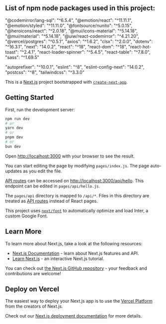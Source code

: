 ## List of npm node packages used in this project:

"@codemirror/lang-sql": "^6.5.4",
"@emotion/react": "^11.11.1",
"@emotion/styled": "^11.11.0",
"@fontsource/nunito": "^5.0.15",
"@heroicons/react": "^2.0.18",
"@mui/icons-material": "^5.14.18",
"@mui/material": "^5.14.18",
"@uiw/react-codemirror": "^4.21.20",
"@vercel/postgres": "^0.5.1",
"axios": "^1.6.2",
"clsx": "^2.0.0",
"dotenv": "^16.3.1",
"next": "14.0.2",
"react": "^18",
"react-dom": "^18",
"react-hot-toast": "^2.4.1",
"react-loader-spinner": "^5.4.5",
"react-table": "^7.8.0",
"sass": "^1.69.5"

"autoprefixer": "^10.0.1",
"eslint": "^8",
"eslint-config-next": "14.0.2",
"postcss": "^8",
"tailwindcss": "^3.3.0"

This is a [Next.js](https://nextjs.org/) project bootstrapped with [`create-next-app`](https://github.com/vercel/next.js/tree/canary/packages/create-next-app).

## Getting Started

First, run the development server:

```bash
npm run dev
# or
yarn dev
# or
pnpm dev
# or
bun dev
```

Open [http://localhost:3000](http://localhost:3000) with your browser to see the result.

You can start editing the page by modifying `pages/index.js`. The page auto-updates as you edit the file.

[API routes](https://nextjs.org/docs/api-routes/introduction) can be accessed on [http://localhost:3000/api/hello](http://localhost:3000/api/hello). This endpoint can be edited in `pages/api/hello.js`.

The `pages/api` directory is mapped to `/api/*`. Files in this directory are treated as [API routes](https://nextjs.org/docs/api-routes/introduction) instead of React pages.

This project uses [`next/font`](https://nextjs.org/docs/basic-features/font-optimization) to automatically optimize and load Inter, a custom Google Font.

## Learn More

To learn more about Next.js, take a look at the following resources:

- [Next.js Documentation](https://nextjs.org/docs) - learn about Next.js features and API.
- [Learn Next.js](https://nextjs.org/learn) - an interactive Next.js tutorial.

You can check out [the Next.js GitHub repository](https://github.com/vercel/next.js/) - your feedback and contributions are welcome!

## Deploy on Vercel

The easiest way to deploy your Next.js app is to use the [Vercel Platform](https://vercel.com/new?utm_medium=default-template&filter=next.js&utm_source=create-next-app&utm_campaign=create-next-app-readme) from the creators of Next.js.

Check out our [Next.js deployment documentation](https://nextjs.org/docs/deployment) for more details.
